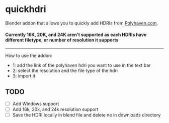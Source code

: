 # quickhdri
Blender addon that allows you to quickly add HDRIs from [Polyhaven.com](https://polyhaven.com/).
#### Currently 16K, 20K, and 24K aren't supported as each HDRIs have different filetype, or number of resolution it supports 
--- 

How to use the addon: 

- 1: add the link of the polyhaven hdri you want to use in the text bar 
- 2: select the resolution and the file type of the hdri 
- 3: import it 

## TODO
- [ ] Add Windows support 
- [ ] Add 16k, 20k, and 24k resolution support
- [ ] Save the HDRI locally in blend file and delete ne in downloads directory 
